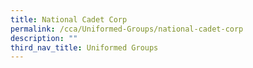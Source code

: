 ```yaml
---
title: National Cadet Corp
permalink: /cca/Uniformed-Groups/national-cadet-corp
description: ""
third_nav_title: Uniformed Groups
---
```

